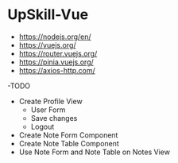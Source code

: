 # UpSkill-Vue

- https://nodejs.org/en/
- https://vuejs.org/
- https://router.vuejs.org/
- https://pinia.vuejs.org/
- https://axios-http.com/


-TODO
  - Create Profile View
    - User Form
    - Save changes
    - Logout   
  - Create Note Form Component
  - Create Note Table Component
  - Use Note Form and Note Table on Notes View
